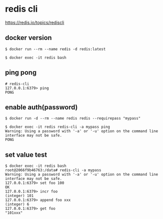 redis cli
==
https://redis.io/topics/rediscli


docker version
--

```console
$ docker run --rm --name redis -d redis:latest
```
```console
$ docker exec -it redis bash
```


ping pong
--

```console
# redis-cli
127.0.0.1:6379> ping
PONG
```


enable auth(password)
--

```console
$ docker run -d --rm --name redis redis --requirepass "mypass"
```
```console
$ docker exec -it redis redis-cli -a mypass ping
Warning: Using a password with '-a' or '-u' option on the command line interface may not be safe.
PONG
```

set value test
--


```console
$ docker exec -it redis bash
root@2066f9b46763:/data# redis-cli -a mypass
Warning: Using a password with '-a' or '-u' option on the command line interface may not be safe.
127.0.0.1:6379> set foo 100
OK
127.0.0.1:6379> incr foo
(integer) 101
127.0.0.1:6379> append foo xxx
(integer) 6
127.0.0.1:6379> get foo
"101xxx"
```

